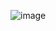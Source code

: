 ![image](https://user-images.githubusercontent.com/83713146/141693662-01b32de4-3c10-4d68-b159-b9ada301902f.png)
